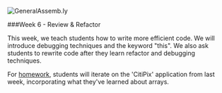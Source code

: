 ![GeneralAssemb.ly](https://github.com/generalassembly/ga-ruby-on-rails-for-devs/raw/master/images/ga.png "GeneralAssemb.ly")

###Week 6 - Review & Refactor

This week, we teach students how to write more efficient code. We will introduce debugging techniques and the keyword "this". We also ask students to rewrite code after they learn refactor and debugging techniques.

For [homework](Assignment/README.md), students will iterate on the 'CitiPix' application from last week, incorporating what they've learned about arrays.